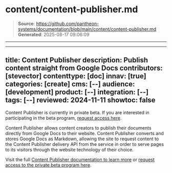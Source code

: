 # content/content-publisher.md

> **Source**: https://github.com/pantheon-systems/documentation/blob/main/content/content-publisher.md
> **Generated**: 2025-08-17 09:06:09

---

---
title: Content Publisher
description: Publish content straight from Google Docs
contributors: [stevector]
contenttype: [doc]
innav: [true]
categories: [create]
cms: [--]
audience: [development]
product: [--]
integration: [--]
tags: [--]
reviewed: 2024-11-11
showtoc: false
---


   <Alert title="Note" type="info" >

  Content Publisher is currently in private beta. If you are interested in participating in the beta program, [request access here](https://pantheon.io/platform/content-publisher).

   </Alert>


Content Publisher allows content creators to publish their documents directly from Google Docs to their website. Content Publisher converts and stores Google Docs as Markdown, allowing the site to request content to the Content Publisher delivery API from the service in order to serve pages to its visitors through the website technology of their choice.


Visit the full [Content Publisher documentation to learn more](https://pcc.pantheon.io/docs)  or [request access to the private beta program here](https://pantheon.io/platform/content-publisher).

